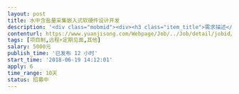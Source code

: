 ```yaml
---                
layout: post       
title: 水中含盐量采集嵌入式软硬件设计开发           
description: '<div class="mobmid"><div><h3 class="item_title">需求描述</h3><p>测试水中的含盐量信息，并通过发送给远端服务器，项目制，包括嵌入式硬件跟软件设计开发。最好上海江苏地区，方便交流，项目制开发。</p></div><!--info end--></div>'     
contenturl: https://www.yuanjisong.com/Webpage/Job/../Job/detail/jobid/101584      
tags: [项目制,远程+定期见面,其他]            
salary: 5000元          
publish_time: '已发布 12 小时'         
start_time: '2018-06-19 14:12:01'           
apply: 6                   
time_range: 10天              
status: 招募中                  
---                 
```

